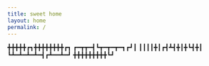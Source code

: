```yaml
---
title: sweet home
layout: home
permalink: /
---
```


╋╋╋╋╋┏┓╋╋╋╋╋╋╋╋┏┓
┏━┳┳━┫┗┳━┳━┳━┓┏┛┃
┃┃┃┃╋┃┏┫┻┫╋┃╋┗┫╋┃
┗┻━┻━┻━┻━┫┏┻━━┻━┛
╋╋╋╋╋╋╋╋╋┗┛
